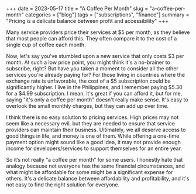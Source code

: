 +++
date = 2023-05-17
title = "A Coffee Per Month"
slug = "a-coffee-per-month"
categories = ["blog"]
tags = ["subscriptions", "finance"]
summary = "Pricing is a delicate balance between profit and accessibility"
+++

Many service providers price their services at $5 per month, as they believe that most people can afford this. They often compare it to the cost of a single cup of coffee each month.

Now, let's say you've stumbled upon a new service that only costs $3 per month. At such a low price point, you might think it's a no-brainer to subscribe, right? But have you taken a moment to consider all the other services you're already paying for? For those living in countries where the exchange rate is unfavorable, the cost of a $5 subscription could be significantly higher. I live in the Philippines, and I remember paying $5.30 for a $4.99 subscription. I mean, it's great if you can afford it, but for me, saying "it's only a coffee per month" doesn't really make sense. It's easy to overlook the small monthly charges, but they can add up over time. 

I think there is no easy solution to pricing services. High prices may not seem like a necessary evil, but they are needed to ensure that service providers can maintain their business. Ultimately, we all deserve access to good things in life, and money is one of them. While offering a one-time payment option might sound like a good idea, it may not provide enough income for developers/services to support themselves for an entire year. 

So it’s not really “a coffee per month” for some users. I honestly hate that analogy because not everyone has the same financial circumstances, and what might be affordable for some might be a significant expense for others. It's a delicate balance between affordability and profitability, and it's not easy to find the right solution for everyone.